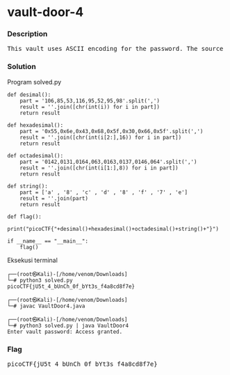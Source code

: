 <h1>vault-door-4</h1>
<h3>Description</h3>
<pre>
This vault uses ASCII encoding for the password. The source code for this vault is here: <a href='https://jupiter.challenges.picoctf.org/static/834acd392e0964a41f05790655a994b9/VaultDoor4.java'>VaultDoor4.java</a>
</pre>
<h3>Solution</h3>
<p>Program solved.py</p>

```python3
def desimal():
    part = '106,85,53,116,95,52,95,98'.split(',')
    result = ''.join([chr(int(i)) for i in part])
    return result

def hexadesimal():
    part = '0x55,0x6e,0x43,0x68,0x5f,0x30,0x66,0x5f'.split(',')
    result = ''.join([chr(int(i[2:],16)) for i in part])
    return result

def octadesimal():
    part = '0142,0131,0164,063,0163,0137,0146,064'.split(',')
    result = ''.join([chr(int(i[1:],8)) for i in part])
    return result

def string():
    part = ['a' , '8' , 'c' , 'd' , '8' , 'f' , '7' , 'e']
    result = ''.join(part)
    return result

def flag():
    print("picoCTF{"+desimal()+hexadesimal()+octadesimal()+string()+"}")
    
if __name__ == "__main__":
    flag()
```
<p>Eksekusi terminal</p>

```console
┌──(root㉿Kali)-[/home/venom/Downloads]
└─# python3 solved.py 
picoCTF{jU5t_4_bUnCh_0f_bYt3s_f4a8cd8f7e}

┌──(root㉿Kali)-[/home/venom/Downloads]
└─# javac VaultDoor4.java              
                                                                                                                                                               
┌──(root㉿Kali)-[/home/venom/Downloads]
└─# python3 solved.py | java VaultDoor4 
Enter vault password: Access granted.
```
<h3>Flag</h3>
<pre>
picoCTF{jU5t_4_bUnCh_0f_bYt3s_f4a8cd8f7e}
</pre>
